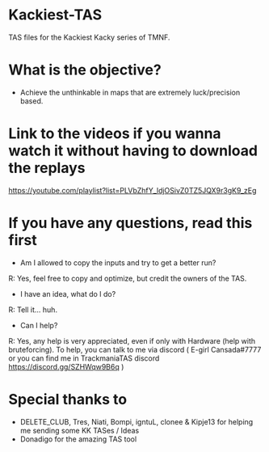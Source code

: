 # Kackiest-TAS
TAS files for the Kackiest Kacky series of TMNF.

# What is the objective?
- Achieve the unthinkable in maps that are extremely luck/precision based.

# Link to the videos if you wanna watch it without having to download the replays
https://youtube.com/playlist?list=PLVbZhfY_ldjOSivZ0TZ5JQX9r3gK9_zEg

# If you have any questions, read this first
- Am I allowed to copy the inputs and try to get a better run?

R: Yes, feel free to copy and optimize, but credit the owners of the TAS.

- I have an idea, what do I do?

R: Tell it... huh.

- Can I help?

R: Yes, any help is very appreciated, even if only with Hardware (help with bruteforcing). To help, you can talk to me via discord ( E-girl Cansada#7777 or you can find me in TrackmaniaTAS discord https://discord.gg/SZHWqw9B6q )

# Special thanks to

- DELETE_CLUB, Tres, Niati, Bompi, igntuL, clonee & Kipje13 for helping me sending some KK TASes / Ideas
- Donadigo for the amazing TAS tool
